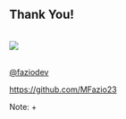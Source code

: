 ## Thank You!
<br />

<img src="img/kotlin-full-logo.png" />

<br />
<br />

<a href="https://twitter.com/faziodev">@faziodev</a>

<a href="https://github.com/MFazio23">https://github.com/MFazio23</a>

Note:
+